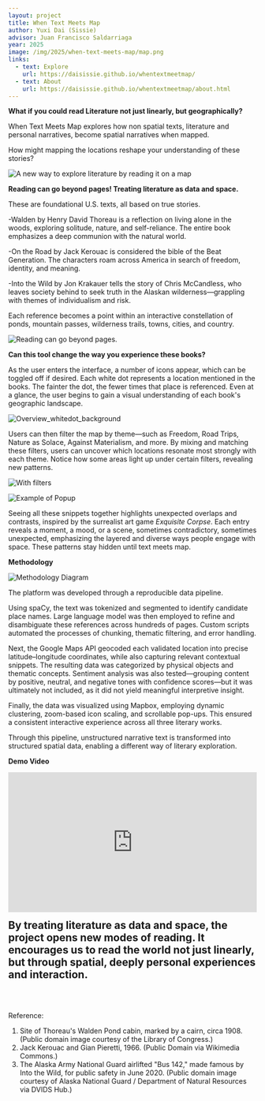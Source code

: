 ```yaml
---
layout: project
title: When Text Meets Map
author: Yuxi Dai (Sissie)
advisor: Juan Francisco Saldarriaga
year: 2025
image: /img/2025/when-text-meets-map/map.png
links:
  - text: Explore
    url: https://daisissie.github.io/whentextmeetmap/
  - text: About
    url: https://daisissie.github.io/whentextmeetmap/about.html
---
```


**What if you could read Literature not just linearly, but geographically?**<br>

When Text Meets Map explores how non spatial texts, literature and personal narratives, become spatial narratives when mapped.

How might mapping the locations reshape your understanding of these stories?

![A new way to explore literature by reading it on a map](/img/2025/when-text-meets-map/map.png)

**Reading can go beyond pages! Treating literature as data and space.**

These are foundational U.S. texts, all based on true stories.

-Walden by Henry David Thoreau is a reflection on living alone in the woods, exploring solitude, nature, and self-reliance. The entire book emphasizes a deep communion with the natural world.

-On the Road by Jack Kerouac is considered the bible of the Beat Generation. The characters roam across America in search of freedom, identity, and meaning.

-Into the Wild by Jon Krakauer tells the story of Chris McCandless, who leaves society behind to seek truth in the Alaskan wilderness—grappling with themes of individualism and risk.

Each reference becomes a point within an interactive constellation of ponds, mountain passes, wilderness trails, towns, cities, and country.

![Reading can go beyond pages.](/img/2025/when-text-meets-map/real_book_story.jpg)

**Can this tool change the way you experience these books?**

As the user enters the interface, a number of icons appear, which can be toggled off if desired. Each white dot represents a location mentioned in the books. The fainter the dot, the fewer times that place is referenced. Even at a glance, the user begins to gain a visual understanding of each book's geographic landscape.

![Overview_whitedot_background](/img/2025/when-text-meets-map/white_dot_intense.png)

Users can then filter the map by theme—such as Freedom, Road Trips, Nature as Solace, Against Materialism, and more. By mixing and matching these filters, users can uncover which locations resonate most strongly with each theme. Notice how some areas light up under certain filters, revealing new patterns.

![With filters](/img/2025/when-text-meets-map/web_screenshot.png)

![Example of Popup](/img/2025/when-text-meets-map/popup_example.png)

Seeing all these snippets together highlights unexpected overlaps and contrasts, inspired by the surrealist art game _Exquisite Corpse_. Each entry reveals a moment, a mood, or a scene, sometimes contradictory, sometimes unexpected, emphasizing the layered and diverse ways people engage with space. These patterns stay hidden until text meets map.

**Methodology**

![Methodology Diagram](/img/2025/when-text-meets-map/methdology.png)

The platform was developed through a reproducible data pipeline.

Using spaCy, the text was tokenized and segmented to identify candidate place names. Large language model was then employed to refine and disambiguate these references across hundreds of pages. Custom scripts automated the processes of chunking, thematic filtering, and error handling.

Next, the Google Maps API geocoded each validated location into precise latitude–longitude coordinates, while also capturing relevant contextual snippets. The resulting data was categorized by physical objects and thematic concepts. Sentiment analysis was also tested—grouping content by positive, neutral, and negative tones with confidence scores—but it was ultimately not included, as it did not yield meaningful interpretive insight.

Finally, the data was visualized using Mapbox, employing dynamic clustering, zoom-based icon scaling, and scrollable pop-ups. This ensured a consistent interactive experience across all three literary works.

Through this pipeline, unstructured narrative text is transformed into structured spatial data, enabling a different way of literary exploration.

**Demo Video**

<iframe
  src="https://www.youtube.com/embed/J2hMkFJYO7Y"
  frameborder="0"
  allow="accelerometer; autoplay; encrypted-media; gyroscope; picture-in-picture; web-share"
  allowfullscreen
  style="aspect-ratio: 16 / 9; width: 100%;">
</iframe>

<span style="font-size: 1.5em;">**By treating literature as data and space, the project opens new modes of reading. It encourages us to read the world not just linearly, but through spatial, deeply personal experiences and interaction.**</span>

<br><br>

Reference:

1. Site of Thoreau's Walden Pond cabin, marked by a cairn, circa 1908.(Public domain image courtesy of the Library of Congress.)
2. Jack Kerouac and Gian Pieretti, 1966. (Public Domain via Wikimedia Commons.)
3. The Alaska Army National Guard airlifted "Bus 142," made famous by Into the Wild, for public safety in June 2020.
   (Public domain image courtesy of Alaska National Guard / Department of Natural Resources via DVIDS Hub.)
